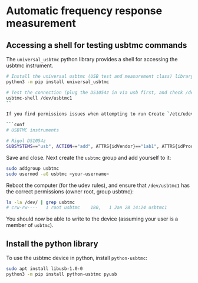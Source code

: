 # Automatic frequency response measurement

## Accessing a shell for testing usbtmc commands

The `universal_usbtmc` python library provides a shell for accessing the usbtmc instrument.

```bash
# Install the universal usbtmc (USB test and measurement class) library
python3 -m pip install universal_usbtmc

# Test the connection (plug the DS1054z in via usb first, and check /dev/usbtmc1 is present)
usbtmc-shell /dev/usbtmc1
``

If you find permissions issues when attempting to run Create `/etc/udev/rules.d/usbtmc.rules` and add

```conf
# USBTMC instruments

# Rigol DS1054z
SUBSYSTEMS=="usb", ACTION=="add", ATTRS{idVendor}=="1ab1", ATTRS{idProduct}=="04ce", GROUP="usbtmc", MODE="0660"
```

Save and close. Next create the `usbtmc` group and add yourself to it:

```bash
sudo addgroup usbtmc
sudo usermod -aG usbtmc <your-username>
```

Reboot the computer (for the udev rules), and ensure that `/dev/usbtmc1` has the correct permissions (owner root, group usbtmc):

```bash
ls -la /dev/ | grep usbtmc
# crw-rw----   1 root usbtmc    180,   1 Jan 28 14:24 usbtmc1
```

You should now be able to write to the device (assuming your user is a member of `usbtmc`).

## Install the python library

To use the usbtmc device in python, install `python-usbtmc`:

```bash
sudo apt install libusb-1.0-0
python3 -m pip install python-usbtmc pyusb
```
